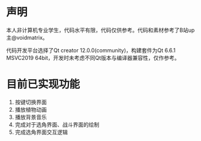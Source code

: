 # 声明

本人非计算机专业学生，代码水平有限，代码仅供参考。代码和素材参考了B站up主@voidmatrix。

代码开发平台选择了Qt creator 12.0.0(community)，构建套件为Qt 6.6.1 MSVC2019 64bit，开发时未考虑不同Qt版本与编译器兼容性，仅作参考。

# 目前已实现功能

1. 按键切换界面
2. 播放植物动画
3. 播放背景音乐
4. 完成对于选角界面、战斗界面的绘制
5. 完成选角界面交互逻辑
